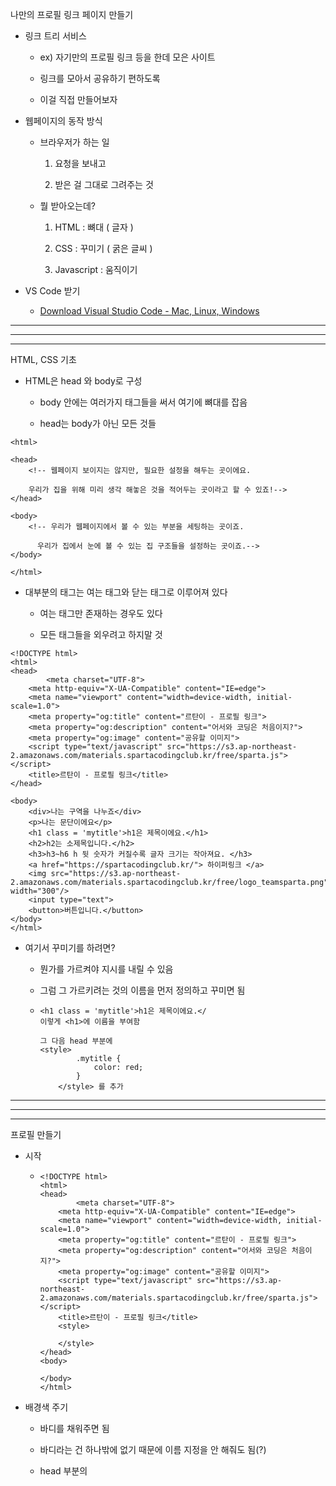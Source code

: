 나만의 프로필 링크 페이지 만들기

- 링크 트리 서비스
  
  - ex) 자기만의 프로필 링크 등을 한데 모은 사이트
    
  - 링크를 모아서 공유하기 편하도록
    
  - 이걸 직접 만들어보자
    
- 웹페이지의 동작 방식
  
  - 브라우저가 하는 일
    
    1. 요청을 보내고
      
    2. 받은 걸 그대로 그려주는 것
      
  - 뭘 받아오는데?
    
    1. HTML : 뼈대 ( 글자 )
      
    2. CSS : 꾸미기 ( 굵은 글씨 )
      
    3. Javascript : 움직이기
      
  
- VS Code 받기
  
  - [Download Visual Studio Code - Mac, Linux, Windows](https://code.visualstudio.com/Download)



---
---
---
HTML, CSS 기초

- HTML은 head 와 body로 구성
  
  - body 안에는 여러가지 태그들을 써서 여기에 뼈대를 잡음
    
  - head는 body가 아닌 모든 것들
    

```
<html>

<head>
	<!-- 웹페이지 보이지는 않지만, 필요한 설정을 해두는 곳이에요.

    우리가 집을 위해 미리 생각 해놓은 것을 적어두는 곳이라고 할 수 있죠!-->
</head>

<body> 
	<!-- 우리가 웹페이지에서 볼 수 있는 부분을 세팅하는 곳이죠. 

	  우리가 집에서 눈에 볼 수 있는 집 구조들을 설정하는 곳이죠.-->
</body>

</html>
```

- 대부분의 태그는 여는 태그와 닫는 태그로 이루어져 있다
  
  - 여는 태그만 존재하는 경우도 있다
    
  - 모든 태그들을 외우려고 하지말 것
    

```head
<!DOCTYPE html>
<html>
<head>
		<meta charset="UTF-8">
    <meta http-equiv="X-UA-Compatible" content="IE=edge">
    <meta name="viewport" content="width=device-width, initial-scale=1.0">
    <meta property="og:title" content="르탄이 - 프로필 링크">
    <meta property="og:description" content="어서와 코딩은 처음이지?">
    <meta property="og:image" content="공유할 이미지">
    <script type="text/javascript" src="https://s3.ap-northeast-2.amazonaws.com/materials.spartacodingclub.kr/free/sparta.js"></script>
    <title>르탄이 - 프로필 링크</title>
</head>
```

```body
<body>
    <div>나는 구역을 나누죠</div>
    <p>나는 문단이에요</p>
    <h1 class = 'mytitle'>h1은 제목이에요.</h1>
    <h2>h2는 소제목입니다.</h2>
    <h3>h3~h6 h 뒷 숫자가 커질수록 글자 크기는 작아져요. </h3>
    <a href="https://spartacodingclub.kr/"> 하이퍼링크 </a>
    <img src="https://s3.ap-northeast-2.amazonaws.com/materials.spartacodingclub.kr/free/logo_teamsparta.png" width="300"/>  
    <input type="text">
    <button>버튼입니다.</button>
</body>
</html>
```

- 여기서 꾸미기를 하려면?
  
  - 뭔가를 가르켜야 지시를 내릴 수 있음
    
  - 그럼 그 가르키려는 것의 이름을 먼저 정의하고 꾸미면 됨
    
  - ```
    <h1 class = 'mytitle'>h1은 제목이에요.</
    이렇게 <h1>에 이름을 부여함
    
    그 다음 head 부분에 
    <style>
            .mytitle {
                color: red;
            }
        </style> 를 추가
    ```


---
---
---
프로필 만들기

- 시작
  
  - ```
    <!DOCTYPE html>
    <html>
    <head>
    		<meta charset="UTF-8">
        <meta http-equiv="X-UA-Compatible" content="IE=edge">
        <meta name="viewport" content="width=device-width, initial-scale=1.0">
        <meta property="og:title" content="르탄이 - 프로필 링크">
        <meta property="og:description" content="어서와 코딩은 처음이지?">
        <meta property="og:image" content="공유할 이미지">
        <script type="text/javascript" src="https://s3.ap-northeast-2.amazonaws.com/materials.spartacodingclub.kr/free/sparta.js"></script>
        <title>르탄이 - 프로필 링크</title>
        <style>
           
        </style>
    </head>
    <body>
        
    </body>
    </html>
    ```
    
  
- 배경색 주기
  
  - 바디를 채워주면 됨
    
  - 바디라는 건 하나밖에 없기 때문에 이름 지정을 안 해줘도 됨(?)
    
  - head 부분의 <style>에 backgroud-color 로 배경색을 칠하기
    
    - ```
      <!DOCTYPE html>
      <html>
      <head>
      		<meta charset="UTF-8">
          <meta http-equiv="X-UA-Compatible" content="IE=edge">
          <meta name="viewport" content="width=device-width, initial-scale=1.0">
          <meta property="og:title" content="르탄이 - 프로필 링크">
          <meta property="og:description" content="어서와 코딩은 처음이지?">
          <meta property="og:image" content="공유할 이미지">
          <script type="text/javascript" src="https://s3.ap-northeast-2.amazonaws.com/materials.spartacodingclub.kr/free/sparta.js"></script>
          <title>르탄이 - 프로필 링크</title>
          <style>
             body {
              background-color : #44398a;
             }
          </style>
      </head>
      <body>
          
      </body>
      </html>
      ```
      
  
- 프로필 사진의 그 동그란 이미지를 만들어보자
  
  - 어떤 동그란 구역에 배경이 깔린 것이라고 생각해보자
    
  - 구역 -> body에 구역을 만들어야지 <div>를 만들고 이름을 지정
    
  - head에서 꾸미기
    
  - ```
    <!DOCTYPE html>
    <html>
    <head>
    		<meta charset="UTF-8">
        <meta http-equiv="X-UA-Compatible" content="IE=edge">
        <meta name="viewport" content="width=device-width, initial-scale=1.0">
        <meta property="og:title" content="르탄이 - 프로필 링크">
        <meta property="og:description" content="어서와 코딩은 처음이지?">
        <meta property="og:image" content="공유할 이미지">
        <script type="text/javascript" src="https://s3.ap-northeast-2.amazonaws.com/materials.spartacodingclub.kr/free/sparta.js"></script>
        <title>르탄이 - 프로필 링크</title>
        <style>
           body {
            background-color : #44398a;
           }
           .profile {
                width: 100px;
                height: 100px;
    
                border-radius:100%;
                border : 2px solid white;
                
                <!-- background-color: green; -->
    
                background-image:url('계단익쿠.jpg') ;
                background-position: center;
                background-size: cover;
    
    
           }
        </style>
    </head>
    <body>
        <div class = 'profile'></div>
    </body>
    </html>
    ```
    
  - ```
       .profile {
            width: 100px; # 넓이
            height: 100px; # 높이
    
            border-radius:100%; # 원으로 만들
            border : 2px solid white;
       
            # 이 3개는 패키지로 같이 외우자
            background-image:url('계단익쿠.jpg'); # 사진 
            background-position: center; # 위치
            background-size: cover; 
       } 
    ```
    
  
- 프로필 밑의 소개글? 만들기
  
  - body 부분의 <h1>의 <p> 태그로 만들자
    
  - 타이틀, 서브타이틀 만들기
    
    - ```
      <!DOCTYPE html>
      <html>
      <head>
      		<meta charset="UTF-8">
          <meta http-equiv="X-UA-Compatible" content="IE=edge">
          <meta name="viewport" content="width=device-width, initial-scale=1.0">
          <meta property="og:title" content="르탄이 - 프로필 링크">
          <meta property="og:description" content="어서와 코딩은 처음이지?">
          <meta property="og:image" content="공유할 이미지">
          <script type="text/javascript" src="https://s3.ap-northeast-2.amazonaws.com/materials.spartacodingclub.kr/free/sparta.js"></script>
          <title>르탄이 - 프로필 링크</title>
          <style>
             body {
              background-color : #44398a;
             }
             .profile {
                  width: 100px;
                  height: 100px;
      
                  border-radius:100%;
                  border : 2px solid white;
                  
      
                  background-image:url('계단익쿠.jpg') ;
                  background-position: center;
                  background-size: cover;
             }
             .main {
                  color : white;
                  font-size: 20px;
             }
             .sub {
                  color: white;
                  font-size: 14px;
             }
          </style>
      </head>
      <body>
          <div class = 'profile'></div>
          <h1 class = 'main'>임익쿠</h1>
          <p class = 'sub'>코딩 .. 좋아하세요? </p>
      </body>
      </html>
      ```

---

---

---

# 링크 만들기

- 링크만들기에 앞서, 앞에서 만든 내용들을 가운데로 가져오자 (현재는 11시 쪽에 쏠려 있음)
  
- 가져오려면 뭔가로 `묶어서` 가져와야지 -> 구역으로 -> div
  
- ```
  <body>
      <div class = 'wrap'>>
          <div class = 'profile'></div>
          <h1 class = 'main'>임익쿠</h1>
          <p class = 'sub'>코딩 .. 좋아하세요? </p>
      </div>
  
  </body>
  ```
  
- 이 묶은 div를 가운데로 이동시킬 것임
  
- 이 묶은 div를 꾸며야하니, 마찬가지로 class로 이름을 부여
  
- 구역은 볼 수가 없으니, `Background-color`를 부여해서 구역을 확인해보자
  
- ```
  .wrap {
      background-color:green;
  }
  ```
  
- 이 구역을 일단 가운데로 오게 하자
  
  - 가운데로 온다는 건, 내 양쪽 여백을 쭉 미는 것
    
  - 왼쪽을 밀면 내가 오른쪽으로 가고, 오른쪽을 밀면 내가 왼쪽으로 가고,
    
  - 양쪽을 밀면 내가 가운데로 가는 것처럼
    
  - 지금은? 구역은 양옆으로 꽉 차있고, 왼쪽에 치우쳐져 있음
    
  - 그렇다면, 구역을 줄이고, 양쪽을 밀어서 가운데로 보내보자
    
  
  - 구역을 줄이기 : `width : 300px;`
    
  - 미는 것 : `magin : 30px auto 0px auto`
    
    - magin은 위, 오른쪽, 밑, 왼쪽 이렇게 시게방향으로 돈다
      
    - 위는 좀 띄우고, 오른쪽은 쭉 밀려고 auto, 밑은 x, 왼쪽도 쭉 밀려고 auto